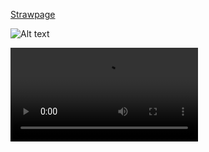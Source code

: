 [Strawpage](https://lukazlovie.straw.page)





![Alt text](https://media.discordapp.net/attachments/1389137448726171705/1389137492158185563/Baslksz368_20250630094948.png?ex=6863869b&is=6862351b&hm=bb6e10133ebcbd62cc730c8fa66818a08d451d3f4ea7953d09a734e765270ce6&
)


![Description](https://images-ext-1.discordapp.net/external/0dG0xw43xwPjzu-pL0FXLX_O4JtgC9xBp1VSbZURSXc/https/media.tenor.com/uiGS32Wv4mMAAAPo/luka-luka-alien-stage.mp4
)




